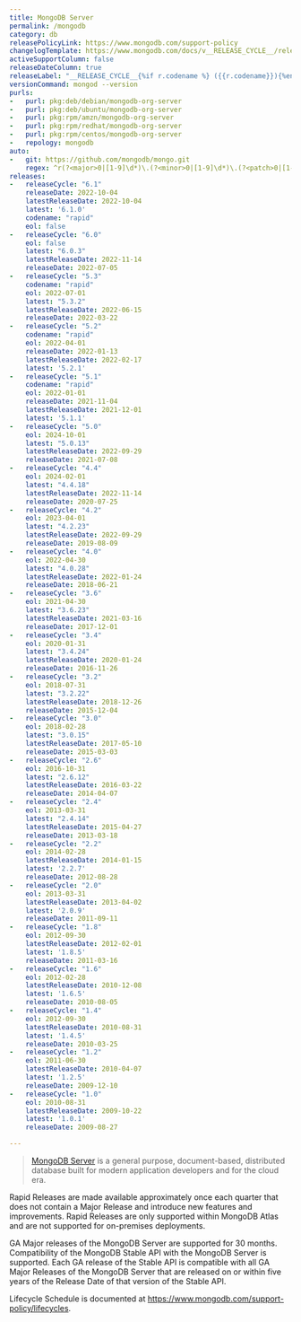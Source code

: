 ```yaml
---
title: MongoDB Server
permalink: /mongodb
category: db
releasePolicyLink: https://www.mongodb.com/support-policy
changelogTemplate: https://www.mongodb.com/docs/v__RELEASE_CYCLE__/release-notes/__RELEASE_CYCLE__/
activeSupportColumn: false
releaseDateColumn: true
releaseLabel: "__RELEASE_CYCLE__{%if r.codename %} ({{r.codename}}){%endif%}"
versionCommand: mongod --version
purls:
-   purl: pkg:deb/debian/mongodb-org-server
-   purl: pkg:deb/ubuntu/mongodb-org-server
-   purl: pkg:rpm/amzn/mongodb-org-server
-   purl: pkg:rpm/redhat/mongodb-org-server
-   purl: pkg:rpm/centos/mongodb-org-server
-   repology: mongodb
auto:
-   git: https://github.com/mongodb/mongo.git
    regex: ^r(?<major>0|[1-9]\d*)\.(?<minor>0|[1-9]\d*)\.(?<patch>0|[1-9]\d*)$
releases:
-   releaseCycle: "6.1"
    releaseDate: 2022-10-04
    latestReleaseDate: 2022-10-04
    latest: '6.1.0'
    codename: "rapid"
    eol: false
-   releaseCycle: "6.0"
    eol: false
    latest: "6.0.3"
    latestReleaseDate: 2022-11-14
    releaseDate: 2022-07-05
-   releaseCycle: "5.3"
    codename: "rapid"
    eol: 2022-07-01
    latest: "5.3.2"
    latestReleaseDate: 2022-06-15
    releaseDate: 2022-03-22
-   releaseCycle: "5.2"
    codename: "rapid"
    eol: 2022-04-01
    releaseDate: 2022-01-13
    latestReleaseDate: 2022-02-17
    latest: '5.2.1'
-   releaseCycle: "5.1"
    codename: "rapid"
    eol: 2022-01-01
    releaseDate: 2021-11-04
    latestReleaseDate: 2021-12-01
    latest: '5.1.1'
-   releaseCycle: "5.0"
    eol: 2024-10-01
    latest: "5.0.13"
    latestReleaseDate: 2022-09-29
    releaseDate: 2021-07-08
-   releaseCycle: "4.4"
    eol: 2024-02-01
    latest: "4.4.18"
    latestReleaseDate: 2022-11-14
    releaseDate: 2020-07-25
-   releaseCycle: "4.2"
    eol: 2023-04-01
    latest: "4.2.23"
    latestReleaseDate: 2022-09-29
    releaseDate: 2019-08-09
-   releaseCycle: "4.0"
    eol: 2022-04-30
    latest: "4.0.28"
    latestReleaseDate: 2022-01-24
    releaseDate: 2018-06-21
-   releaseCycle: "3.6"
    eol: 2021-04-30
    latest: "3.6.23"
    latestReleaseDate: 2021-03-16
    releaseDate: 2017-12-01
-   releaseCycle: "3.4"
    eol: 2020-01-31
    latest: "3.4.24"
    latestReleaseDate: 2020-01-24
    releaseDate: 2016-11-26
-   releaseCycle: "3.2"
    eol: 2018-07-31
    latest: "3.2.22"
    latestReleaseDate: 2018-12-26
    releaseDate: 2015-12-04
-   releaseCycle: "3.0"
    eol: 2018-02-28
    latest: "3.0.15"
    latestReleaseDate: 2017-05-10
    releaseDate: 2015-03-03
-   releaseCycle: "2.6"
    eol: 2016-10-31
    latest: "2.6.12"
    latestReleaseDate: 2016-03-22
    releaseDate: 2014-04-07
-   releaseCycle: "2.4"
    eol: 2013-03-31
    latest: "2.4.14"
    latestReleaseDate: 2015-04-27
    releaseDate: 2013-03-18
-   releaseCycle: "2.2"
    eol: 2014-02-28
    latestReleaseDate: 2014-01-15
    latest: '2.2.7'
    releaseDate: 2012-08-28
-   releaseCycle: "2.0"
    eol: 2013-03-31
    latestReleaseDate: 2013-04-02
    latest: '2.0.9'
    releaseDate: 2011-09-11
-   releaseCycle: "1.8"
    eol: 2012-09-30
    latestReleaseDate: 2012-02-01
    latest: '1.8.5'
    releaseDate: 2011-03-16
-   releaseCycle: "1.6"
    eol: 2012-02-28
    latestReleaseDate: 2010-12-08
    latest: '1.6.5'
    releaseDate: 2010-08-05
-   releaseCycle: "1.4"
    eol: 2012-09-30
    latestReleaseDate: 2010-08-31
    latest: '1.4.5'
    releaseDate: 2010-03-25
-   releaseCycle: "1.2"
    eol: 2011-06-30
    latestReleaseDate: 2010-04-07
    latest: '1.2.5'
    releaseDate: 2009-12-10
-   releaseCycle: "1.0"
    eol: 2010-08-31
    latestReleaseDate: 2009-10-22
    latest: '1.0.1'
    releaseDate: 2009-08-27

---
```


> [MongoDB Server](https://www.mongodb.com/) is a general purpose, document-based, distributed database built for modern application developers and for the cloud era.

Rapid Releases are made available approximately once each quarter that does not contain a Major Release and introduce new features and improvements. Rapid Releases are only supported within MongoDB Atlas and are not supported for on-premises deployments.

GA Major releases of the MongoDB Server are supported for 30 months. Compatibility of the MongoDB Stable API with the MongoDB Server is supported. Each GA release of the Stable API is compatible with all GA Major Releases of the MongoDB Server that are released on or within five years of the Release Date of that version of the Stable API.

Lifecycle Schedule is documented at <https://www.mongodb.com/support-policy/lifecycles>.
